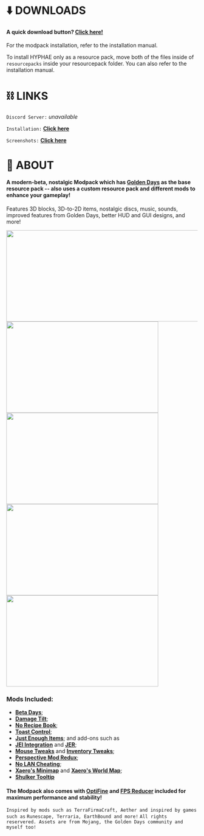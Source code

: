 # :arrow_down: ​DOWNLOADS

#### A quick download button? [**Click here!**](https://github.com/Plaic/HYPHAE/raw/main/HYPHAE%20Modpack%201.1a.zip)

For the modpack installation, refer to the installation manual.

To install HYPHAE only as a resource pack, move both of the files inside of `resourcepacks` inside your resourcepack folder. You can also refer to the installation manual.



# :chains: LINKS

`Discord Server:` *unavailable*

`Installation:`  [**Click here**](https://github.com/Plaic/HYPHAE/blob/main/INSTALLATION.md)

`Screenshots:`  [**Click here**](https://github.com/Plaic/HYPHAE/blob/main/GALLERY.md)





# :cherry_blossom: ABOUT 

#### A modern-beta, nostalgic Modpack which has [**Golden Days**](https://www.curseforge.com/minecraft/texture-packs/golden-days) as the base resource pack -- also uses a custom resource pack and different mods to enhance your gameplay!
Features 3D blocks, 3D-to-2D items, nostalgic discs, music, sounds, improved features from Golden Days, better HUD and GUI designs, and more!

<img src="https://cdn.discordapp.com/attachments/814576703316819979/817588847125725235/logo.png" width="600" height="240">

<img src="https://media.discordapp.net/attachments/814576703316819979/817595298368847922/SCREENIE_26.jpg" width="400" height="240">

<img src="https://media.discordapp.net/attachments/814576703316819979/817608588574851102/SCREENIE_10.jpg" width="400" height="240">

<img src="https://cdn.discordapp.com/attachments/814576703316819979/817608582563364884/SCREENIE_1.jpg" width="400" height="240">

<img src="https://media.discordapp.net/attachments/814576703316819979/817608584380022815/SCREENIE_20.jpg" width="400" height="240">

### Mods Included:

- [**Beta Days**](https://www.curseforge.com/minecraft/mc-mods/beta-days);
- [**Damage Tilt**](https://www.curseforge.com/minecraft/mc-mods/damage-tilt);
- [**No Recipe Book**](https://www.curseforge.com/minecraft/mc-mods/no-recipe-book);
- [**Toast Control**](https://www.curseforge.com/minecraft/mc-mods/toast-control);
- [**Just Enough Items**](https://www.curseforge.com/minecraft/mc-mods/jei); and add-ons such as
- [**JEI Integration**](https://www.curseforge.com/minecraft/mc-mods/jei-integration) and [**JER**](https://www.curseforge.com/minecraft/mc-mods/just-enough-resources-jer);
- [**Mouse Tweaks**](https://www.curseforge.com/minecraft/mc-mods/mouse-tweaks) and [**Inventory Tweaks**](https://www.curseforge.com/minecraft/mc-mods/inventory-tweaks);
- [**Perspective Mod Redux**](https://www.curseforge.com/minecraft/mc-mods/perspective-mod-redux);
- [**No LAN Cheating**](https://www.curseforge.com/minecraft/mc-mods/no-lan-cheating);
- [**Xaero's Minimap**](https://www.curseforge.com/minecraft/mc-mods/xaeros-minimap) and [**Xaero's World Map**](https://www.curseforge.com/minecraft/mc-mods/xaeros-world-map);
- [**Shulker Tooltip**](https://www.curseforge.com/minecraft/mc-mods/shulker-tooltip)

#### The Modpack also comes with [**OptiFine**](https://optifine.net) and [**FPS Reducer**](https://www.curseforge.com/minecraft/mc-mods/fps-reducer) included for maximum performance and stability!


`Inspired by mods such as TerraFirmaCraft, Aether and inspired by games such as`
`Runescape, Terraria, EarthBound and more!`
`All rights reservered. Assets are from Mojang, the Golden Days community and`
`myself too!`